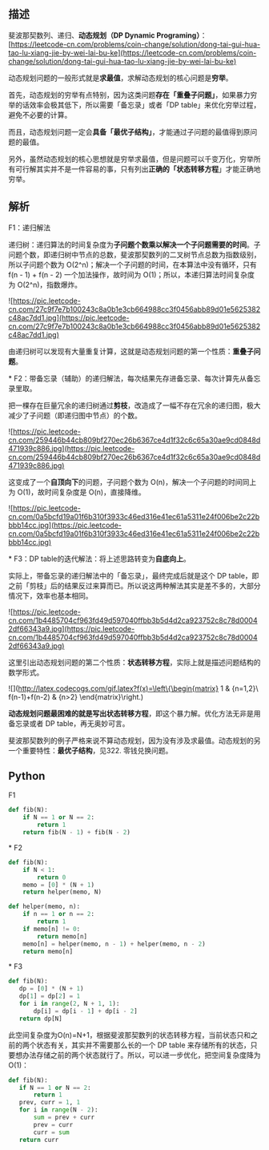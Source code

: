## 描述

斐波那契数列、递归、**动态规划（DP Dynamic Programing）**：[https://leetcode-cn.com/problems/coin-change/solution/dong-tai-gui-hua-tao-lu-xiang-jie-by-wei-lai-bu-ke](https://leetcode-cn.com/problems/coin-change/solution/dong-tai-gui-hua-tao-lu-xiang-jie-by-wei-lai-bu-ke)

动态规划问题的一般形式就是**求最值**，求解动态规划的核心问题是**穷举**。

首先，动态规划的穷举有点特别，因为这类问题**存在「重叠子问题」**，如果暴力穷举的话效率会极其低下，所以需要「备忘录」或者「DP table」来优化穷举过程，避免不必要的计算。

而且，动态规划问题一定会**具备「最优子结构」**，才能通过子问题的最值得到原问题的最值。

另外，虽然动态规划的核心思想就是穷举求最值，但是问题可以千变万化，穷举所有可行解其实并不是一件容易的事，只有列出**正确的「状态转移方程**」才能正确地穷举。

## 解析

F1：递归解法

递归树：递归算法的时间复杂度为**子问题个数乘以解决一个子问题需要的时间**。子问题个数，即递归树中节点的总数，斐波那契数列的二叉树节点总数为指数级别，所以子问题个数为 O(2^n)；解决一个子问题的时间，在本算法中没有循环，只有 f(n - 1) + f(n - 2) 一个加法操作，故时间为 O(1)；所以，本递归算法时间复杂度为 O(2^n)，指数爆炸。

![https://pic.leetcode-cn.com/27c9f7e7b100243c8a0b1e3cb664988cc3f0456abb89d01e5625382c48ac7dd1.jpg](https://pic.leetcode-cn.com/27c9f7e7b100243c8a0b1e3cb664988cc3f0456abb89d01e5625382c48ac7dd1.jpg)

由递归树可以发现有大量重复计算，这就是动态规划问题的第一个性质：**重叠子问题**。

\* F2：带备忘录（辅助）的递归解法，每次结果先存进备忘录、每次计算先从备忘录里取。

把一棵存在巨量冗余的递归树通过**剪枝**，改造成了一幅不存在冗余的递归图，极大减少了子问题（即递归图中节点）的个数。

![https://pic.leetcode-cn.com/259446b44cb809bf270ec26b6367ce4d1f32c6c65a30ae9cd0848d471939c886.jpg](https://pic.leetcode-cn.com/259446b44cb809bf270ec26b6367ce4d1f32c6c65a30ae9cd0848d471939c886.jpg)

这变成了一个**自顶向下**的问题，子问题个数为 O(n)，解决一个子问题的时间同上为 O(1)，故时间复杂度是 O(n)，直接降维。

![https://pic.leetcode-cn.com/0a5bcfd19a01f6b310f3933c46ed316e41ec61a5311e24f006be2c22bbbb14cc.jpg](https://pic.leetcode-cn.com/0a5bcfd19a01f6b310f3933c46ed316e41ec61a5311e24f006be2c22bbbb14cc.jpg)

\* F3：DP table的迭代解法：将上述思路转变为**自底向上**。

实际上，带备忘录的递归解法中的「备忘录」，最终完成后就是这个 DP table，即之前「剪枝」后的结果反过来算而已。所以说这两种解法其实是差不多的，大部分情况下，效率也基本相同。

![https://pic.leetcode-cn.com/1b4485704cf963fd49d597040ffbb3b5d4d2ca923752c8c78d00042df66343a9.jpg](https://pic.leetcode-cn.com/1b4485704cf963fd49d597040ffbb3b5d4d2ca923752c8c78d00042df66343a9.jpg) 

这里引出动态规划问题的第二个性质：**状态转移方程**，实际上就是描述问题结构的数学形式。

![](http://latex.codecogs.com/gif.latex?f(x)=\left\{\begin{matrix} 1 & {n=1,2}\\ f(n-1)+f(n-2) & {n>2} \end{matrix}\right.)

**动态规划问题最困难的就是写出状态转移方程**，即这个暴力解。优化方法无非是用备忘录或者 DP table，再无奥妙可言。

斐波那契数列的例子严格来说不算动态规划，因为没有涉及求最值。动态规划的另一个重要特性：**最优子结构**，见322. 零钱兑换问题。

## Python

F1

```python
def fib(N):
    if N == 1 or N == 2:
        return 1
    return fib(N - 1) + fib(N - 2)
```

\* F2

```python
def fib(N):
    if N < 1:
        return 0
    memo = [0] * (N + 1)
    return helper(memo, N)

def helper(memo, n):
    if n == 1 or n == 2:
        return 1
    if memo[n] != 0:
        return memo[n]
    memo[n] = helper(memo, n - 1) + helper(memo, n - 2)
    return memo[n]
```

\* F3

```python
def fib(N):
   dp = [0] * (N + 1)
   dp[1] = dp[2] = 1
   for i in range(2, N + 1, 1):
       dp[i] = dp[i - 1] + dp[i - 2]
   return dp[N]
```

此空间复杂度为O(n)=N+1，根据斐波那契数列的状态转移方程，当前状态只和之前的两个状态有关，其实并不需要那么长的一个 DP table 来存储所有的状态，只要想办法存储之前的两个状态就行了。所以，可以进一步优化，把空间复杂度降为 O(1)：

```python
def fib(N):
   if N == 1 or N == 2:
       return 1
   prev, curr = 1, 1
   for i in range(N - 2):
       sum = prev + curr
       prev = curr
       curr = sum
   return curr
```